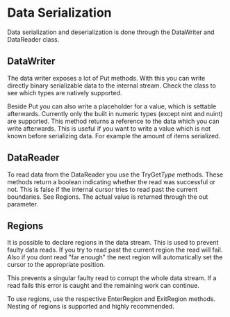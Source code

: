﻿# Data Serialization

Data serialization and deserialization is done through the DataWriter and DataReader class.

## DataWriter

The data writer exposes a lot of Put methods. With this you can write directly binary serializable data to the internal
stream. Check the class to see which types are natively supported.

Beside Put you can also write a placeholder for a value, which is settable afterwards. Currently only the built in
numeric types (except nint and nuint) are supported. This method returns a reference to the data which you can write
afterwards. This is useful if you want to write a value which is not known before serializing data. For example the
amount of items serialized.

## DataReader

To read data from the DataReader you use the TryGet*Type* methods. These methods return a boolean indicating whether the
read was successful or not. This is false if the internal cursor tries to read past the current boundaries. See Regions.
The actual value is returned through the out parameter.

## Regions

It is possible to declare regions in the data stream. This is used to prevent faulty data reads.
If you try to read past the current region the read will fail. Also if you dont read "far enough" the next region will
automatically set the cursor to the appropriate position.

This prevents a singular faulty read to corrupt the whole data stream. If a read fails this error is caught and the
remaining work can continue.

To use regions, use the respective EnterRegion and ExitRegion methods. Nesting of regions is supported and highly
recommended.


